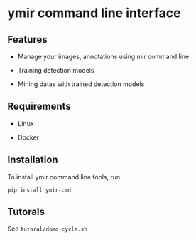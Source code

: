 # ymir command line interface

## Features

* Manage your images, annotations using mir command line

* Training detection models

* Mining datas with trained detection models

## Requirements

* Linux

* Docker

## Installation

To install ymir command line tools, run:

```
pip install ymir-cmd
```

## Tutorals

See `tutoral/domo-cycle.sh`
